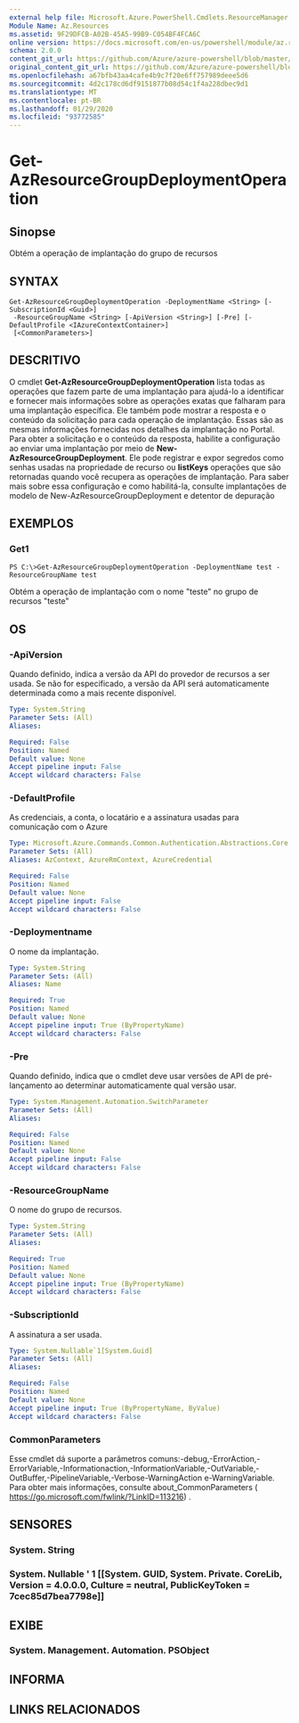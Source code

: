 ```yaml
---
external help file: Microsoft.Azure.PowerShell.Cmdlets.ResourceManager.dll-Help.xml
Module Name: Az.Resources
ms.assetid: 9F29DFCB-A02B-45A5-99B9-C054BF4FCA6C
online version: https://docs.microsoft.com/en-us/powershell/module/az.resources/get-azresourcegroupdeploymentoperation
schema: 2.0.0
content_git_url: https://github.com/Azure/azure-powershell/blob/master/src/Resources/Resources/help/Get-AzResourceGroupDeploymentOperation.md
original_content_git_url: https://github.com/Azure/azure-powershell/blob/master/src/Resources/Resources/help/Get-AzResourceGroupDeploymentOperation.md
ms.openlocfilehash: a67bfb43aa4cafe4b9c7f20e6ff757989deee5d6
ms.sourcegitcommit: 4d2c178cd6df9151877b08d54c1f4a228dbec9d1
ms.translationtype: MT
ms.contentlocale: pt-BR
ms.lasthandoff: 01/29/2020
ms.locfileid: "93772585"
---
```

# Get-AzResourceGroupDeploymentOperation

## Sinopse
Obtém a operação de implantação do grupo de recursos

## SYNTAX

```
Get-AzResourceGroupDeploymentOperation -DeploymentName <String> [-SubscriptionId <Guid>]
 -ResourceGroupName <String> [-ApiVersion <String>] [-Pre] [-DefaultProfile <IAzureContextContainer>]
 [<CommonParameters>]
```

## DESCRITIVO
O cmdlet **Get-AzResourceGroupDeploymentOperation** lista todas as operações que fazem parte de uma implantação para ajudá-lo a identificar e fornecer mais informações sobre as operações exatas que falharam para uma implantação específica.
Ele também pode mostrar a resposta e o conteúdo da solicitação para cada operação de implantação.
Essas são as mesmas informações fornecidas nos detalhes da implantação no Portal.
Para obter a solicitação e o conteúdo da resposta, habilite a configuração ao enviar uma implantação por meio de **New-AzResourceGroupDeployment**.
Ele pode registrar e expor segredos como senhas usadas na propriedade de recurso ou **listKeys** operações que são retornadas quando você recupera as operações de implantação.
Para saber mais sobre essa configuração e como habilitá-la, consulte implantações de modelo de New-AzResourceGroupDeployment e detentor de depuração

## EXEMPLOS

### Get1
```
PS C:\>Get-AzResourceGroupDeploymentOperation -DeploymentName test -ResourceGroupName test
```

Obtém a operação de implantação com o nome "teste" no grupo de recursos "teste"

## OS

### -ApiVersion
Quando definido, indica a versão da API do provedor de recursos a ser usada.
Se não for especificado, a versão da API será automaticamente determinada como a mais recente disponível.

```yaml
Type: System.String
Parameter Sets: (All)
Aliases:

Required: False
Position: Named
Default value: None
Accept pipeline input: False
Accept wildcard characters: False
```

### -DefaultProfile
As credenciais, a conta, o locatário e a assinatura usadas para comunicação com o Azure

```yaml
Type: Microsoft.Azure.Commands.Common.Authentication.Abstractions.Core.IAzureContextContainer
Parameter Sets: (All)
Aliases: AzContext, AzureRmContext, AzureCredential

Required: False
Position: Named
Default value: None
Accept pipeline input: False
Accept wildcard characters: False
```

### -Deploymentname
O nome da implantação.

```yaml
Type: System.String
Parameter Sets: (All)
Aliases: Name

Required: True
Position: Named
Default value: None
Accept pipeline input: True (ByPropertyName)
Accept wildcard characters: False
```

### -Pre
Quando definido, indica que o cmdlet deve usar versões de API de pré-lançamento ao determinar automaticamente qual versão usar.

```yaml
Type: System.Management.Automation.SwitchParameter
Parameter Sets: (All)
Aliases:

Required: False
Position: Named
Default value: None
Accept pipeline input: False
Accept wildcard characters: False
```

### -ResourceGroupName
O nome do grupo de recursos.

```yaml
Type: System.String
Parameter Sets: (All)
Aliases:

Required: True
Position: Named
Default value: None
Accept pipeline input: True (ByPropertyName)
Accept wildcard characters: False
```

### -SubscriptionId
A assinatura a ser usada.

```yaml
Type: System.Nullable`1[System.Guid]
Parameter Sets: (All)
Aliases:

Required: False
Position: Named
Default value: None
Accept pipeline input: True (ByPropertyName, ByValue)
Accept wildcard characters: False
```

### CommonParameters
Esse cmdlet dá suporte a parâmetros comuns:-debug,-ErrorAction,-ErrorVariable,-Informationaction,-InformationVariable,-OutVariable,-OutBuffer,-PipelineVariable,-Verbose-WarningAction e-WarningVariable. Para obter mais informações, consulte about_CommonParameters ( https://go.microsoft.com/fwlink/?LinkID=113216) .

## SENSORES

### System. String

### System. Nullable ' 1 [[System. GUID, System. Private. CoreLib, Version = 4.0.0.0, Culture = neutral, PublicKeyToken = 7cec85d7bea7798e]]

## EXIBE

### System. Management. Automation. PSObject

## INFORMA

## LINKS RELACIONADOS
